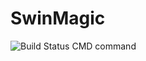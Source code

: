 # SwinMagic

![Build Status](https://travis-ci.org/queeniesowl/SwinMagic.svg?branch=master)
CMD command

